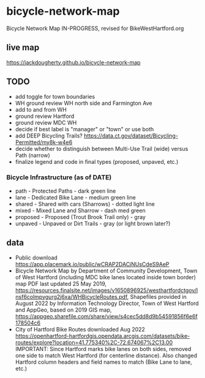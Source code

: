 # bicycle-network-map
Bicycle Network Map IN-PROGRESS, revised for BikeWestHartford.org

## live map
https://jackdougherty.github.io/bicycle-network-map

## TODO
- add toggle for town boundaries
- WH ground review WH north side and Farmington Ave
- add to and from WH
- ground review Hartford
- ground review MDC WH
- decide if best label is "manager" or "town" or use both
- add DEEP Bicycling Trails? https://data.ct.gov/dataset/Bicycling-Permitted/my8k-w4e6
- decide whether to distinguish between Multi-Use Trail (wide) versus Path (narrow)
- finalize legend and code in final types (proposed, unpaved, etc.)

### Bicycle Infrastructure (as of DATE)
- path - Protected Paths - dark green line
- lane - Dedicated Bike Lane - medium green line
- shared - Shared with cars (Sharrows) - dotted light line
- mixed  - Mixed Lane and Sharrow  - dash med green
- proposed - Proposed (Trout Brook Trail only) - gray
- unpaved - Unpaved or Dirt Trails - gray (or light brown later?)

## data
- Public download https://app.placemark.io/public/wCRAP2DACjNUsCdeS9AeP
- Bicycle Network Map by Department of Community Development, Town of West Hartford (including MDC bike lanes located inside town border) map PDF last updated 25 May 2019, https://resources.finalsite.net/images/v1650896925/westhartfordctgov/lnsf6colmpygurg2j6xa/WHBicycleRoutes.pdf, Shapefiles provided in August 2022 by Information Technology Director, Town of West Hartford and AppGeo, based on 2019 GIS map, https://appgeo.sharefile.com/share/view/s4cec5dd8d9b54591856f6e6f178504c6
- City of Hartford Bike Routes downloaded Aug 2022 https://openhartford-hartfordgis.opendata.arcgis.com/datasets/bike-routes/explore?location=41.775340%2C-72.674067%2C13.00  IMPORTANT: Since Hartford marks bike lanes on both sides, removed one side to match West Hartford (for centerline distance). Also changed Hartford column headers and field names to match (Bike Lane to lane, etc.)
